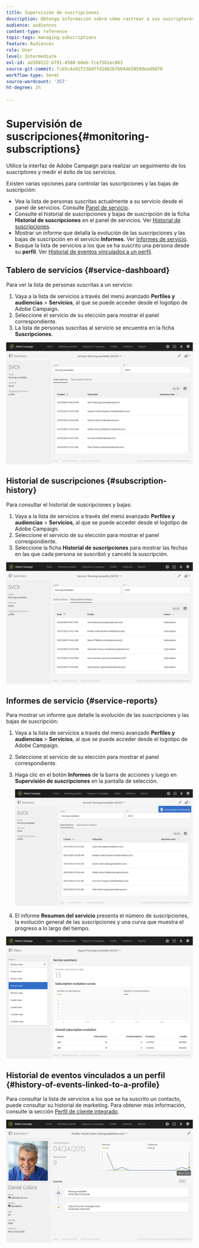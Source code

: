```yaml
---
title: Supervisión de suscripciones
description: Obtenga información sobre cómo rastrear a sus suscriptores y medir el éxito de sus servicios mediante paneles e informes.
audience: audiences
content-type: reference
topic-tags: managing-subscriptions
feature: Audiences
role: User
level: Intermediate
exl-id: ad380122-6791-4580-b0eb-fce75b1ec863
source-git-commit: fcb5c4a92f23bdffd1082b7b044b5859dead9d70
workflow-type: tm+mt
source-wordcount: '357'
ht-degree: 1%

---
```


# Supervisión de suscripciones{#monitoring-subscriptions}

Utilice la interfaz de Adobe Campaign para realizar un seguimiento de los suscriptores y medir el éxito de los servicios.

Existen varias opciones para controlar las suscripciones y las bajas de suscripción:

* Vea la lista de personas suscritas actualmente a su servicio desde el panel de servicios. Consulte [Panel de servicio](#service-dashboard).
* Consulte el historial de suscripciones y bajas de suscripción de la ficha **Historial de suscripciones** en el panel de servicios. Ver [Historial de suscripciones](#subscription-history).
* Mostrar un informe que detalla la evolución de las suscripciones y las bajas de suscripción en el servicio **Informes**. Ver [Informes de servicio](#service-reports).
* Busque la lista de servicios a los que se ha suscrito una persona desde su **perfil**. Ver [Historial de eventos vinculados a un perfil](#history-of-events-linked-to-a-profile).

## Tablero de servicios {#service-dashboard}

Para ver la lista de personas suscritas a un servicio:

1. Vaya a la lista de servicios a través del menú avanzado **Perfiles y audiencias** > **Servicios**, al que se puede acceder desde el logotipo de Adobe Campaign.
1. Seleccione el servicio de su elección para mostrar el panel correspondiente.
1. La lista de personas suscritas al servicio se encuentra en la ficha **Suscripciones**.

![](assets/lp_monitoring_subscriptions_1.png)

## Historial de suscripciones {#subscription-history}

Para consultar el historial de suscripciones y bajas:

1. Vaya a la lista de servicios a través del menú avanzado **Perfiles y audiencias** > **Servicios**, al que se puede acceder desde el logotipo de Adobe Campaign.
1. Seleccione el servicio de su elección para mostrar el panel correspondiente.
1. Seleccione la ficha **Historial de suscripciones** para mostrar las fechas en las que cada persona se suscribió y canceló la suscripción.

![](assets/lp_monitoring_subscriptions_2.png)

## Informes de servicio {#service-reports}

Para mostrar un informe que detalle la evolución de las suscripciones y las bajas de suscripción:

1. Vaya a la lista de servicios a través del menú avanzado **Perfiles y audiencias** > **Servicios**, al que se puede acceder desde el logotipo de Adobe Campaign.
1. Seleccione el servicio de su elección para mostrar el panel correspondiente.
1. Haga clic en el botón **Informes** de la barra de acciones y luego en **Supervisión de suscripciones** en la pantalla de selección.

   ![](assets/lp_monitoring_subscriptions_3.png)

1. El informe **Resumen del servicio** presenta el número de suscripciones, la evolución general de las suscripciones y una curva que muestra el progreso a lo largo del tiempo.

![](assets/lp_monitoring_subscriptions_4.png)

## Historial de eventos vinculados a un perfil {#history-of-events-linked-to-a-profile}

Para consultar la lista de servicios a los que se ha suscrito un contacto, puede consultar su historial de marketing. Para obtener más información, consulte la sección [Perfil de cliente integrado](../../audiences/using/integrated-customer-profile.md).

![](assets/lp_monitoring_subscriptions_5.png)
